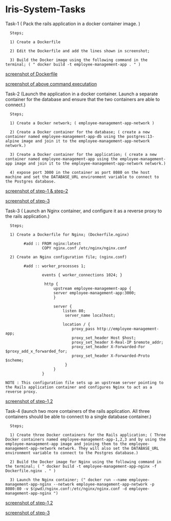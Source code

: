 # Iris-System-Tasks

Task-1 ( Pack the rails application in a docker container image. )

      Steps;

      1) Create a Dockerfile

      2) Edit the Dockerfile and add the lines shown in screenshot; 
      
      3) Build the Docker image using the following command in the terminal; ( " docker build -t employee-management-app . " )

[ screenshot of Dockerfile ](./images/Dockerfile.png "Dockerfile")

[ screenshot of above command executation ](./images/1.png "screenshot-1")

Task-2 (Launch the application in a docker container. Launch a separate container for the database and ensure that the two containers are able to connect.)

      Steps;

      1) Create a Docker network; ( employee-management-app-network )
      
      2) Create a Docker container for the database; ( create a new container named employee-management-app-db using the postgres:13-alpine image and join it to the employee-management-app-network network.)
      
      3) Create a Docker container for the application; ( create a new container named employee-management-app using the employee-management-app image and join it to the employee-management-app-network network.)
      
      4) expose port 3000 in the container as port 8080 on the host machine and set the DATABASE_URL environment variable to connect to the Postgres database.
      
[ screenshot of step-1 & step-2 ](./images/2.png "screenshot-2")

[ screenshot of step-3 ](./images/3.png "screenshot-3")

Task-3 ( Launch an Nginx container, and configure it as a reverse proxy to the rails application.)

      Steps;
      
      1) Create a Dockerfile for Nginx; (Dockerfile.nginx)
            
            #add :: FROM nginx:latest
                    COPY nginx.conf /etc/nginx/nginx.conf
                    
      2) Create an Nginx configuration file; (nginx.conf)
            
            #add :: worker_processes 1;

                    events { worker_connections 1024; }

                     http {
                         upstream employee-management-app {
                         server employee-management-app:3000;
                         }

                         server {
                             listen 80;
                              server_name localhost;

                             location / {
                                 proxy_pass http://employee-management-app;
                                 proxy_set_header Host $host;
                                 proxy_set_header X-Real-IP $remote_addr;
                                 proxy_set_header X-Forwarded-For $proxy_add_x_forwarded_for;
                                 proxy_set_header X-Forwarded-Proto $scheme;
                              }
                         }
                    }
                    
    NOTE : This configuration file sets up an upstream server pointing to the Rails application container and configures Nginx to act as a reverse proxy.

[ screenshot of step-1,2 ](./images/3.png "screenshot-4")   

Task-4 (launch two more containers of the rails application. All three containers should be able to connect to a single database container.)

      Steps;
      
      1) Create three Docker containers for the Rails application; ( Three Docker containers named employee-management-app-1,2,3 and by using the employee-management-app image and joining them to the employee-management-app-network network. They will also set the DATABASE_URL environment variable to connect to the Postgres database.)
      
      2) Build the Docker image for Nginx using the following command in the terminal; ( " docker build -t employee-management-app-nginx -f Dockerfile.nginx . " )
      
      3) Launch the Nginx container; (" docker run --name employee-management-app-nginx --network employee-management-app-network -p 8080:80 -v $(pwd)/nginx.conf:/etc/nginx/nginx.conf -d employee-management-app-nginx ")

[ screenshot of step-1,2 ](./images/3.png "screenshot-5")

[ screenshot of step-3 ](./images/4.png "screenshot-6")
